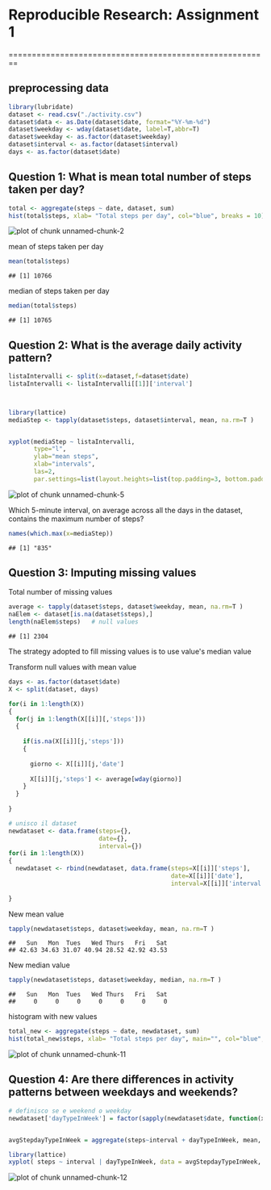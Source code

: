 # Reproducible Research: Assignment 1
========================================================

## preprocessing data


```r
library(lubridate)
dataset <- read.csv("./activity.csv")
dataset$data <- as.Date(dataset$date, format="%Y-%m-%d")
dataset$weekday <- wday(dataset$date, label=T,abbr=T)
dataset$weekday <- as.factor(dataset$weekday)
dataset$interval <- as.factor(dataset$interval)
days <- as.factor(dataset$date)
```

## Question 1: What is mean total number of steps taken per day?


```r
total <- aggregate(steps ~ date, dataset, sum)
hist(total$steps, xlab= "Total steps per day", col="blue", breaks = 10)
```

![plot of chunk unnamed-chunk-2](figure/unnamed-chunk-2.png) 

mean of steps taken per day


```r
mean(total$steps)
```

```
## [1] 10766
```

median of steps taken per day


```r
median(total$steps)
```

```
## [1] 10765
```

## Question 2: What is the average daily activity pattern?

```r
listaIntervalli <- split(x=dataset,f=dataset$date)
listaIntervalli <- listaIntervalli[[1]]['interval']



library(lattice)
mediaStep <- tapply(dataset$steps, dataset$interval, mean, na.rm=T )


xyplot(mediaStep ~ listaIntervalli,
       type="l",
       ylab="mean steps",
       xlab="intervals",
       las=2,
       par.settings=list(layout.heights=list(top.padding=3, bottom.padding=5)))
```

![plot of chunk unnamed-chunk-5](figure/unnamed-chunk-5.png) 

Which 5-minute interval, on average across all the days in the dataset, contains the maximum number of steps?


```r
names(which.max(x=mediaStep))
```

```
## [1] "835"
```

## Question 3: Imputing missing values

Total number of missing values

```r
average <- tapply(dataset$steps, dataset$weekday, mean, na.rm=T )
naElem <- dataset[is.na(dataset$steps),]
length(naElem$steps)   # null values
```

```
## [1] 2304
```

The strategy adopted to fill missing values is to use value's median value

Transform null values with mean value

```r
days <- as.factor(dataset$date)
X <- split(dataset, days)

for(i in 1:length(X))
{
  for(j in 1:length(X[[i]][,'steps']))
  {
    
    if(is.na(X[[i]][j,'steps']))
    {
      
      giorno <- X[[i]][j,'date']
      
      X[[i]][j,'steps'] <- average[wday(giorno)]
    }  
  }
  
}

# unisco il dataset
newdataset <- data.frame(steps={},
                         date={},
                         interval={})
for(i in 1:length(X))
{
  newdataset <- rbind(newdataset, data.frame(steps=X[[i]]['steps'],
                                             date=X[[i]]['date'],
                                             interval=X[[i]]['interval']))
  
}
```

New mean value

```r
tapply(newdataset$steps, dataset$weekday, mean, na.rm=T )
```

```
##   Sun   Mon  Tues   Wed Thurs   Fri   Sat 
## 42.63 34.63 31.07 40.94 28.52 42.92 43.53
```

New median value

```r
tapply(newdataset$steps, dataset$weekday, median, na.rm=T )
```

```
##   Sun   Mon  Tues   Wed Thurs   Fri   Sat 
##     0     0     0     0     0     0     0
```

histogram with new values

```r
total_new <- aggregate(steps ~ date, newdataset, sum)
hist(total_new$steps, xlab= "Total steps per day", main="", col="blue", breaks = 10)
```

![plot of chunk unnamed-chunk-11](figure/unnamed-chunk-11.png) 


## Question 4: Are there differences in activity patterns between weekdays and weekends?


```r
# definisco se e weekend o weekday
newdataset['dayTypeInWeek'] = factor(sapply(newdataset$date, function(x){ if (wday(x) == 6 | wday(x) == 7) { "weekend" } else { "weekday"} }))


avgStepdayTypeInWeek = aggregate(steps~interval + dayTypeInWeek, mean, data=newdataset)

library(lattice)
xyplot( steps ~ interval | dayTypeInWeek, data = avgStepdayTypeInWeek, type="l", layout=c(1,2), xlab="Interval", ylab="Number of steps")
```

![plot of chunk unnamed-chunk-12](figure/unnamed-chunk-12.png) 
